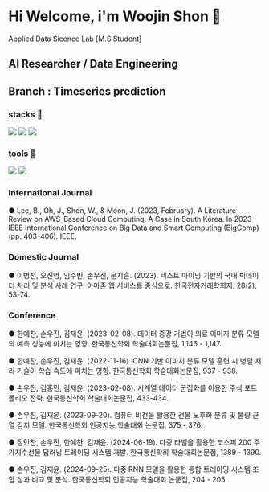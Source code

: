 # Hi Welcome, i'm Woojin Shon 👋
Applied Data Sicence Lab [M.S Student]
## AI Researcher / Data Engineering
## Branch : Timeseries prediction


### stacks 🔭 
<img src="https://img.shields.io/badge/Python-3766AB?style=flat-square&logo=Python&logoColor=white"/> <img src="https://img.shields.io/badge/PyTorch-EE4CC2C?style=flat-square&logo=PyTorch&logoColor=orange"/> <img src="https://img.shields.io/badge/R Program-276DC3?style=flat-square&logo=RStudio IDE&logoColor=white"/>

### tools 🌱
<img src="https://img.shields.io/badge/Anaconda-EE4CC2C?style=flat-square&logo=Anaconda&logoColor=white"/> <img src="https://img.shields.io/badge/Pycharm-EE4CC2C?style=flat-square&logo=PyCharm&logoColor=black"/>


### International Journal
●   Lee, B., Oh, J., Shon, W., & Moon, J. (2023, February). A Literature Review on AWS-Based Cloud Computing: A Case in South Korea. In 2023 IEEE International Conference on Big Data and Smart Computing (BigComp) (pp. 403-406). IEEE.


### Domestic Journal
●   이병천, 오진영, 임수빈, 손우진, 문지훈. (2023). 텍스트 마이닝 기반의 국내 빅데이터 처리 및 분석 사례 연구: 아마존 웹 서비스를 중심으로. 한국전자거래학회지, 28(2), 53-74.


### Conference
●   한예찬, 손우진, 김재윤. (2023-02-08). 데이터 증강 기법이 의료 이미지 분류 모델의 예측 성능에 미치는 영향. 한국통신학회 학술대회논문집, 1,146 - 1,147.

●   한예찬, 손우진, 김재윤. (2022-11-16). CNN 기반 이미지 분류 모델 훈련 시 병렬 처리 기술이 학습 속도에 미치는 영향. 한국통신학회 학술대회논문집, 937 - 938.

●   손우진, 김홍민, 김재윤. (2023-02-08). 시계열 데이터 군집화를 이용한 주식 포트폴리오 전략. 한국통신학회 학술대회논문집, 433-434.

●   손우진, 김재윤. (2023-09-20). 컴퓨터 비전을 활용한 건물 노후화 분류 및 불량 균열 감지 모델. 한국통신학회 인공지능 학술대회 논문집, 375 - 376.

●   정민찬, 손우진, 한예찬, 김재윤. (2024-06-19). 다중 라벨을 활용한 코스피 200 주가지수선물 딥러닝 트레이딩 시스템 개발. 한국통신학회 학술대회논문집, 1389 - 1390.

●   손우진, 김재윤. (2024-09-25). 다중 RNN 모델을 활용한 통합 트레이딩 시스템 조합 성과 비교 및 분석. 한국통신학회 인공지능 학술대회 논문집, 204 - 205.


<!--
**schJinny/schJinny** is a ✨ _special_ ✨ repository because its `README.md` (this file) appears on your GitHub profile.

Here are some ideas to get you started:

- 🔭 I’m currently working on ...
- 🌱 I’m currently learning ...
- 👯 I’m looking to collaborate on ...
- 🤔 I’m looking for help with ...
- 💬 Ask me about ...
- 📫 How to reach me: ...
- 😄 Pronouns: ...
- ⚡ Fun fact: ...
-->
